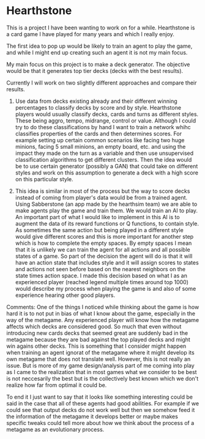 # Hearthstone

This is a project I have been wanting to work on for a while. Hearthstone is a card game I have played for many years and which I really enjoy. 

The first idea to pop up would be likely to train an agent to play the game, and while I might end up creating such an agent it is not my main focus.

My main focus on this project is to make a deck generator. The objective would be that it generates top tier decks (decks with the best results).

Currently I will work on two slightly different approaches and compare their results.

1. Use data from decks existing already and their different winning percentages to classify decks by score and by style. Hearthstone players would usually classify decks, cards and turns as different styles. These being aggro, tempo, midrange, control or value.
Although I could try to do these classifications by hand I want to train a network whihc classifies properties of the cards and then determines scores. For example setting up certain common scenarios like facing two huge minions, facing 5 small minions, an empty board, etc. and using the impact they made on the turn as a variable and then use unsupervised classification algorithms to get different clusters.
Then the idea would be to use certain generator (possibly a GAN) that could take on different styles and work on this assumption to generate a deck with a high score on this particular style.

2. This idea is similar in most of the process but the way to score decks instead of coming from player's data would be from a trained agent.
Using Sabberstone (an app made by the hearthsim team) we are able to make agents play the game and train them. We would train an AI to play.
An important part of what I would like to implement in this AI is to augment the data of its reward functions or Q functions, to contain style. 
As sometimes the same action but being played in a different style would give different scores and this is more important for another step which is how to complete the empty spaces.
By empty spaces I mean that it is unlikely we can train the agent for all actions and all possible states of a game.
So part of the decision the agent will do is that it will have an action state that includes style and it will assign scores to states and actions not seen before based on the nearest neighbors on the state times action space.
I made this decision based on what I as an experienced player (reached legend multiple times around top 1000) would describe my process when playing the game is and also of some experience hearing other good players.

Comments: One of the things I noticed while thinking about the game is how hard it is to not put in bias of what I know about the game, especially in the way of the metagame. 
Any experienced player will know how the metagame affects which decks are considered good. So much that even without introducing new cards decks that seemed great are suddenly bad in the metagame because they are bad against the top played decks and might win agains other decks.
This is something that I consider might happen when training an agent ignorat of the metagame where it might develop its own metagame that does not translate well. 
However, this is not really an issue. But is more of my game design/analysis part of me coming into play as I came to the realization that in most games what we consider to be best is not neccesarily the best but is the collectively best known which we don't realize how far from optimal it could be.

To end it I just want to say that it looks like something interesting could be said in the case that all of these agents had good abilities. 
For example if we could see that output decks do not work well but then we somehow feed it the information of the metagame it develops better or maybe makes specific tweaks could tell more about how we think about the process of a metagame as an evolutionary process.